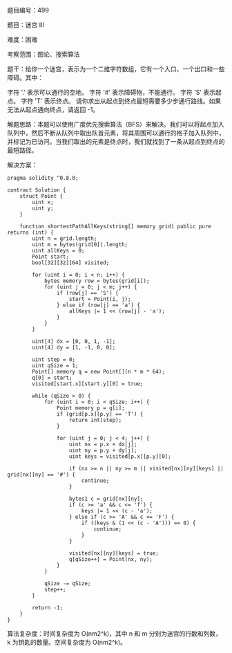 题目编号：499

题目：迷宫 III

难度：困难

考察范围：图论、搜索算法

题干：给你一个迷宫，表示为一个二维字符数组，它有一个入口，一个出口和一些障碍。其中：

字符 '.' 表示可以通行的空地。
字符 '#' 表示障碍物，不能通行。
字符 'S' 表示起点。
字符 'T' 表示终点。
请你求出从起点到终点最短需要多少步通行路线。如果无法从起点通向终点，请返回 -1。

解题思路：本题可以使用广度优先搜索算法（BFS）来解决。我们可以将起点加入队列中，然后不断从队列中取出队首元素，将其周围可以通行的格子加入队列中，并标记为已访问。当我们取出的元素是终点时，我们就找到了一条从起点到终点的最短路径。

解决方案：

```
pragma solidity ^0.8.0;

contract Solution {
    struct Point {
        uint x;
        uint y;
    }

    function shortestPathAllKeys(string[] memory grid) public pure returns (int) {
        uint n = grid.length;
        uint m = bytes(grid[0]).length;
        uint allKeys = 0;
        Point start;
        bool[32][32][64] visited;

        for (uint i = 0; i < n; i++) {
            bytes memory row = bytes(grid[i]);
            for (uint j = 0; j < m; j++) {
                if (row[j] == 'S') {
                    start = Point(i, j);
                } else if (row[j] == 'a') {
                    allKeys |= 1 << (row[j] - 'a');
                }
            }
        }

        uint[4] dx = [0, 0, 1, -1];
        uint[4] dy = [1, -1, 0, 0];

        uint step = 0;
        uint qSize = 1;
        Point[] memory q = new Point[](n * m * 64);
        q[0] = start;
        visited[start.x][start.y][0] = true;

        while (qSize > 0) {
            for (uint i = 0; i < qSize; i++) {
                Point memory p = q[i];
                if (grid[p.x][p.y] == 'T') {
                    return int(step);
                }

                for (uint j = 0; j < 4; j++) {
                    uint nx = p.x + dx[j];
                    uint ny = p.y + dy[j];
                    uint keys = visited[p.x][p.y][0];

                    if (nx >= n || ny >= m || visited[nx][ny][keys] || grid[nx][ny] == '#') {
                        continue;
                    }

                    bytes1 c = grid[nx][ny];
                    if (c >= 'a' && c <= 'f') {
                        keys |= 1 << (c - 'a');
                    } else if (c >= 'A' && c <= 'F') {
                        if ((keys & (1 << (c - 'A'))) == 0) {
                            continue;
                        }
                    }

                    visited[nx][ny][keys] = true;
                    q[qSize++] = Point(nx, ny);
                }
            }

            qSize -= qSize;
            step++;
        }

        return -1;
    }
}
```

算法复杂度：时间复杂度为 O(nm2^k)，其中 n 和 m 分别为迷宫的行数和列数，k 为钥匙的数量。空间复杂度为 O(nm2^k)。